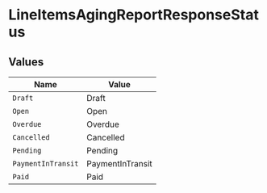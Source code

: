 # LineItemsAgingReportResponseStatus


## Values

| Name               | Value              |
| ------------------ | ------------------ |
| `Draft`            | Draft              |
| `Open`             | Open               |
| `Overdue`          | Overdue            |
| `Cancelled`        | Cancelled          |
| `Pending`          | Pending            |
| `PaymentInTransit` | PaymentInTransit   |
| `Paid`             | Paid               |